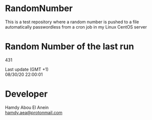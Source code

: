 # RandomNumber    
This is a test repository where a random number is pushed to a file automatically passwordless from a cron job in my Linux CentOS server    
# Random Number of the last run   
431
      
Last update (GMT +1)    
08/30/20 22:00:01
# Developer    
Hamdy Abou El Anein   
hamdy.aea@protonmail.com
